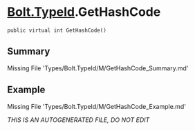 # [Bolt.TypeId](Types/Bolt.TypeId.md).GetHashCode
`public virtual int GetHashCode()`
## Summary
Missing File 'Types/Bolt.TypeId/M/GetHashCode_Summary.md'
## Example
Missing File 'Types/Bolt.TypeId/M/GetHashCode_Example.md'

*THIS IS AN AUTOGENERATED FILE, DO NOT EDIT*
